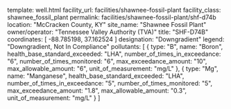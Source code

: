 template: well.html
facility_url: facilities/shawnee-fossil-plant
facility_class: shawnee_fossil_plant
permalink: facilities/shawnee-fossil-plant/shf-d74b
location: "McCracken County, KY"
site_name: "Shawnee Fossil Plant"
owner/operator: "Tennessee Valley Authority (TVA)"
title: "SHF-D74B"
coordinates: [
  -88.785198,
  37.162524
]
designation: "Downgradient"
legend: "Downgradient, Not In Compliance"
pollutants: [
  {
  type: "B",
  name: "Boron",
  health_base_standard_exceeded: "LHA",
  number_of_times_in_exceedance: "6",
  number_of_times_monitored: "6",
  max_exceedance_amount: "10",
  max_allowable_amount: "6",
  unit_of_measurement: "mg/L"
  },
  {
  type: "Mg",
  name: "Manganese",
  health_base_standard_exceeded: "LHA",
  number_of_times_in_exceedance: "5",
  number_of_times_monitored: "5",
  max_exceedance_amount: "1.8",
  max_allowable_amount: "0.3",
  unit_of_measurement: "mg/L"
  }
]




